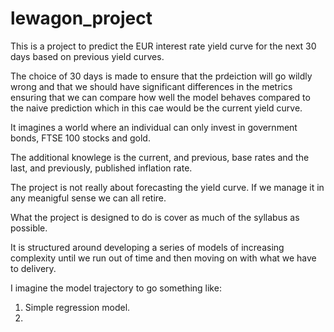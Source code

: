 # lewagon_project

This is a project to predict the EUR interest rate yield curve for the next 30 days based on previous yield curves.

The choice of 30 days is made to ensure that the prdeiction will go wildly wrong and that we should have significant differences in the metrics ensuring that we can compare how well the model behaves compared to the naive prediction which in this cae would be the current yield curve.

It imagines a world where an individual can only invest in government bonds, FTSE 100 stocks and gold.

The additional knowlege is the current, and previous, base rates and the last, and previously, published inflation rate.

The project is not really about forecasting the yield curve.  If we manage it in any meanigful sense we can all retire.

What the project is designed to do is cover as much of the syllabus as possible.

It is structured around developing a series of models of increasing complexity until we run out of time and then moving on with what we have to delivery.

I imagine the model trajectory to go something like:

1.  Simple regression model.
2.
